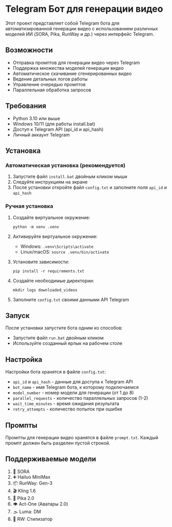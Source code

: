 # Telegram Бот для генерации видео

Этот проект представляет собой Telegram бота для автоматизированной генерации видео с использованием различных моделей ИИ (SORA, Pika, RunWay и др.) через интерфейс Telegram.

## Возможности

- Отправка промптов для генерации видео через Telegram
- Поддержка множества моделей генерации видео
- Автоматическое скачивание сгенерированных видео
- Ведение детальных логов работы
- Управление очередью промптов
- Параллельная обработка запросов

## Требования

- Python 3.10 или выше
- Windows 10/11 (для работы install.bat)
- Доступ к Telegram API (api_id и api_hash)
- Личный аккаунт Telegram

## Установка

### Автоматическая установка (рекомендуется)

1. Запустите файл `install.bat` двойным кликом мыши
2. Следуйте инструкциям на экране
3. После установки откройте файл `config.txt` и заполните поля `api_id` и `api_hash`

### Ручная установка

1. Создайте виртуальное окружение:
   ```
   python -m venv .venv
   ```

2. Активируйте виртуальное окружение:
   - Windows: `.venv\Scripts\activate`
   - Linux/macOS: `source .venv/bin/activate`

3. Установите зависимости:
   ```
   pip install -r requirements.txt
   ```

4. Создайте необходимые директории:
   ```
   mkdir logs downloaded_videos
   ```

5. Заполните `config.txt` своими данными API Telegram

## Запуск

После установки запустите бота одним из способов:
- Запустите файл `run.bat` двойным кликом
- Используйте созданный ярлык на рабочем столе

## Настройка

Настройки бота хранятся в файле `config.txt`:

- `api_id` и `api_hash` - данные для доступа к Telegram API
- `bot_name` - имя Telegram бота, к которому подключаемся
- `model_number` - номер модели для генерации (от 1 до 8)
- `parallel_requests` - количество параллельных запросов (1-2)
- `wait_time_minutes` - время ожидания результата
- `retry_attempts` - количество попыток при ошибке

## Промпты

Промпты для генерации видео хранятся в файле `prompt.txt`. Каждый промпт должен быть разделен пустой строкой.

## Поддерживаемые модели

1. 🌙 SORA
2. ➕ Hailuo MiniMax
3. 📦 RunWay: Gen-3
4. 🎬 Kling 1.6
5. 🎯 Pika 2.0
6. 👁 Act-One (Аватары 2.0)
7. 🌫 Luma: DM
8. 🦋 RW: Стилизатор 
